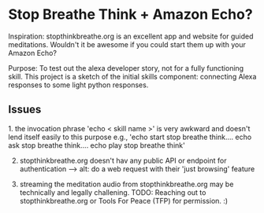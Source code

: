 <h1>Stop Breathe Think + Amazon Echo?</h1>

Inspiration: stopthinkbreathe.org is an excellent app and website for guided meditations. Wouldn't it be awesome if you could start them up 
with your Amazon Echo?

Purpose: To test out the alexa developer story, not for a fully functioning skill.
This project is a sketch of the initial skills component: connecting Alexa responses to some light python responses.

<h2>Issues</h2>
1. the invocation phrase 'echo <start | ask | play | use > < skill name >' is very awkward and doesn't lend itself easily to this purpose
e.g., 'echo start stop breathe think.... echo ask stop breathe think.... echo play stop breathe think'

2. stopthinkbreathe.org doesn't hav any public API or endpoint for authentication --> alt: do a web request with their 'just browsing' feature

3. streaming the meditation audio from stopthinkbreathe.org may be technically and legally challening.
TODO: Reaching out to stopthinkbreathe.org or Tools For Peace (TFP) for permission. :)

